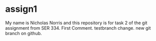 # assign1
My name is Nicholas Norris and this repository is for task 2 of the git assignment from SER 334.
First Comment. testbranch change. new git branch on github.
